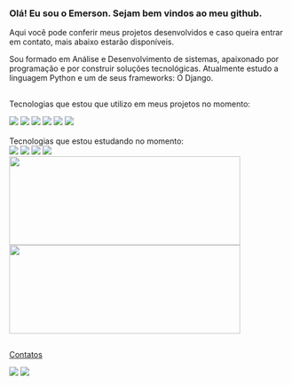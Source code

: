 ### Olá! Eu sou o Emerson. Sejam bem vindos ao meu github.
Aqui você pode conferir meus projetos desenvolvidos e caso queira entrar em contato, mais abaixo estarão disponíveis.

Sou formado em Análise e Desenvolvimento de sistemas, apaixonado por programação e por construir soluções tecnológicas. 
Atualmente estudo a linguagem Python e um de seus frameworks: O Django.
 
##
Tecnologias que estou que utilizo em meus projetos no momento:

<div>
<img src="https://img.icons8.com/color/80/000000/python--v1.png"/>
<img src="https://img.icons8.com/ios/80/FFFFFF/django.png"/>
<img src="https://img.icons8.com/color/80/000000/html-5--v1.png"/>
<img src="https://img.icons8.com/color/80/000000/css3.png"/>
<img src="https://img.icons8.com/color/80/000000/linux--v1.png"/>
<img src="https://img.icons8.com/color/80/000000/bootstrap--v1.png"/>  
</div>
<br>
<div>
Tecnologias que estou estudando no momento:<br>
<img src="https://img.icons8.com/color/80/000000/jv.png"/>
<img src="https://img.icons8.com/color/80/000000/javascript.png"/>
  <img src="https://img.icons8.com/color/80/000000/nodejs.png"/>
   <img src="https://img.icons8.com/color/80/000000/php.png"/>

</div>  

<div>
<a href="https://github.com/Erme90">
<img height="180em" src="https://github-readme-stats.vercel.app/api/top-langs/?username=Erme90&layout=compact&langs_count=7&theme=dracula" style="height:160px; width:416px"/>
<img height="180em" src="https://github-readme-stats.vercel.app/api?username=Erme90&show_icons=true&theme=dracula&include_all_commits=true&count_private=true" style="height:160px; width:416px"/>
</div>

##
Contatos

<div>
<a href = "mailto:emersonnascimento.freire@gmail.com"><img src="https://img.shields.io/badge/Gmail-D14836?style=for-the-badge&logo=gmail&logoColor=white" target="_blank"></a>
<a href="https://www.linkedin.com/in/emersonn-freire/" target="_blank"><img src="https://img.shields.io/badge/-LinkedIn-%230077B5?style=for-the-badge&logo=linkedin&logoColor=white" target="_blank"></a>   
</div>


